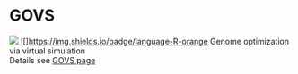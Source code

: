 # GOVS
<a href="https://github.com/GOVS-pack/GOVS/" target="_blank"><img src="https://img.shields.io/github/forks/GOVS-pack/GOVS?style=plastic"></a>
![]https://img.shields.io/badge/language-R-orange
Genome optimization via virtual simulation <br/>
Details see [GOVS page](https://govs-pack.github.io/)
